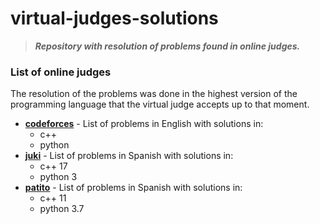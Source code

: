 # virtual-judges-solutions

> ___Repository with resolution of problems found in online judges.___
 
### List of online judges
The resolution of the problems was done in the highest version of the programming language that the virtual judge accepts up to that moment.

- **[codeforces](https://codeforces.com/problemset)** - List of problems in English with solutions in:
  + c++
  + python
- **[juki](https://judge.juki.app/es/problems)** - List of problems in Spanish with solutions in:
  + c++ 17
  + python 3
- **[patito](https://jv.umsa.bo/oj/problemset.php)** - List of problems in Spanish with solutions in:
  + c++ 11
  + python 3.7
